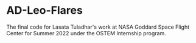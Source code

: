 # AD-Leo-Flares
The final code for Lasata Tuladhar's work at NASA Goddard Space Flight Center for Summer 2022 under the OSTEM Internship program.
